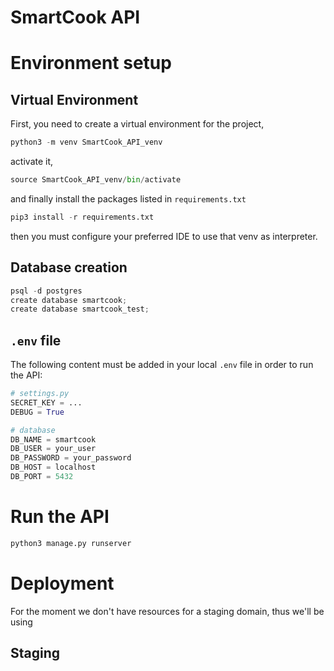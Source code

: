 # SmartCook API

# Environment setup
## Virtual Environment
First, you need to create a virtual environment for the project,
```python
python3 -m venv SmartCook_API_venv
```
activate it,
```python
source SmartCook_API_venv/bin/activate
```
and finally install the packages listed in `requirements.txt`
```python
pip3 install -r requirements.txt
```
then you must configure your preferred IDE to use that venv as interpreter.

## Database creation
```python
psql -d postgres
create database smartcook;
create database smartcook_test;
```

## `.env` file
The following content must be added in your local `.env` file in order to run
the API:
```python
# settings.py
SECRET_KEY = ...
DEBUG = True

# database
DB_NAME = smartcook
DB_USER = your_user
DB_PASSWORD = your_password
DB_HOST = localhost
DB_PORT = 5432
```
# Run the API
```python
python3 manage.py runserver
```

# Deployment
For the moment we don't have resources for a staging domain, thus we'll be
using
## Staging
